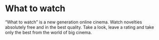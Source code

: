 # What to watch
“What to watch” is a new generation online cinema. Watch novelties absolutely free and in the best quality. Take a look, leave a rating and take only the best from the world of big cinema.